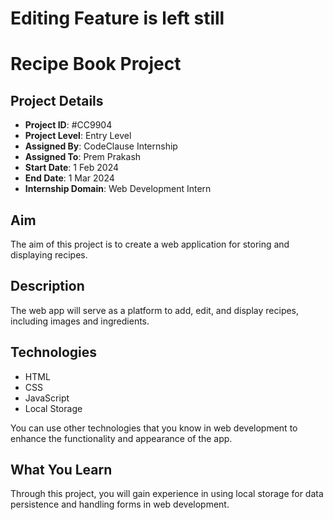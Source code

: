 # Editing Feature is left still

# Recipe Book Project 

## Project Details

- **Project ID**: #CC9904
- **Project Level**: Entry Level
- **Assigned By**: CodeClause Internship
- **Assigned To**: Prem Prakash
- **Start Date**: 1 Feb 2024
- **End Date**: 1 Mar 2024
- **Internship Domain**: Web Development Intern

## Aim

The aim of this project is to create a web application for storing and displaying recipes.

## Description

The web app will serve as a platform to add, edit, and display recipes, including images and ingredients.

## Technologies

- HTML
- CSS
- JavaScript
- Local Storage

You can use other technologies that you know in web development to enhance the functionality and appearance of the app.

## What You Learn

Through this project, you will gain experience in using local storage for data persistence and handling forms in web development.


